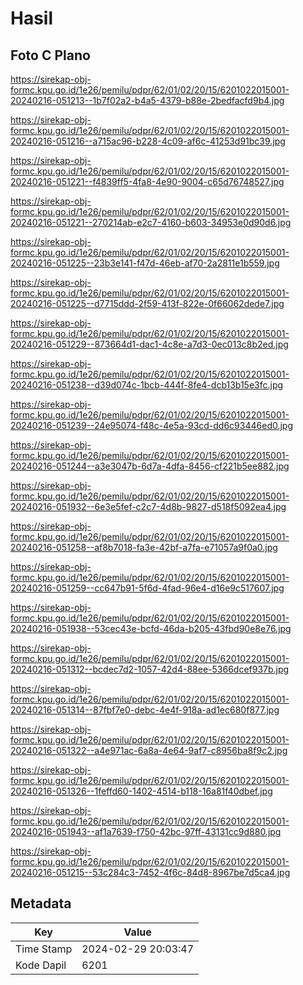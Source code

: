 # Hasil

## Foto C Plano

https://sirekap-obj-formc.kpu.go.id/1e26/pemilu/pdpr/62/01/02/20/15/6201022015001-20240216-051213--1b7f02a2-b4a5-4379-b88e-2bedfacfd9b4.jpg

https://sirekap-obj-formc.kpu.go.id/1e26/pemilu/pdpr/62/01/02/20/15/6201022015001-20240216-051216--a715ac96-b228-4c09-af6c-41253d91bc39.jpg

https://sirekap-obj-formc.kpu.go.id/1e26/pemilu/pdpr/62/01/02/20/15/6201022015001-20240216-051221--f4839ff5-4fa8-4e90-9004-c65d76748527.jpg

https://sirekap-obj-formc.kpu.go.id/1e26/pemilu/pdpr/62/01/02/20/15/6201022015001-20240216-051221--270214ab-e2c7-4160-b603-34953e0d90d6.jpg

https://sirekap-obj-formc.kpu.go.id/1e26/pemilu/pdpr/62/01/02/20/15/6201022015001-20240216-051225--23b3e141-f47d-46eb-af70-2a2811e1b559.jpg

https://sirekap-obj-formc.kpu.go.id/1e26/pemilu/pdpr/62/01/02/20/15/6201022015001-20240216-051225--d7715ddd-2f59-413f-822e-0f66062dede7.jpg

https://sirekap-obj-formc.kpu.go.id/1e26/pemilu/pdpr/62/01/02/20/15/6201022015001-20240216-051229--873664d1-dac1-4c8e-a7d3-0ec013c8b2ed.jpg

https://sirekap-obj-formc.kpu.go.id/1e26/pemilu/pdpr/62/01/02/20/15/6201022015001-20240216-051238--d39d074c-1bcb-444f-8fe4-dcb13b15e3fc.jpg

https://sirekap-obj-formc.kpu.go.id/1e26/pemilu/pdpr/62/01/02/20/15/6201022015001-20240216-051239--24e95074-f48c-4e5a-93cd-dd6c93446ed0.jpg

https://sirekap-obj-formc.kpu.go.id/1e26/pemilu/pdpr/62/01/02/20/15/6201022015001-20240216-051244--a3e3047b-6d7a-4dfa-8456-cf221b5ee882.jpg

https://sirekap-obj-formc.kpu.go.id/1e26/pemilu/pdpr/62/01/02/20/15/6201022015001-20240216-051932--6e3e5fef-c2c7-4d8b-9827-d518f5092ea4.jpg

https://sirekap-obj-formc.kpu.go.id/1e26/pemilu/pdpr/62/01/02/20/15/6201022015001-20240216-051258--af8b7018-fa3e-42bf-a7fa-e71057a9f0a0.jpg

https://sirekap-obj-formc.kpu.go.id/1e26/pemilu/pdpr/62/01/02/20/15/6201022015001-20240216-051259--cc647b91-5f6d-4fad-96e4-d16e9c517607.jpg

https://sirekap-obj-formc.kpu.go.id/1e26/pemilu/pdpr/62/01/02/20/15/6201022015001-20240216-051938--53cec43e-bcfd-46da-b205-43fbd90e8e76.jpg

https://sirekap-obj-formc.kpu.go.id/1e26/pemilu/pdpr/62/01/02/20/15/6201022015001-20240216-051312--bcdec7d2-1057-42d4-88ee-5366dcef937b.jpg

https://sirekap-obj-formc.kpu.go.id/1e26/pemilu/pdpr/62/01/02/20/15/6201022015001-20240216-051314--87fbf7e0-debc-4e4f-918a-ad1ec680f877.jpg

https://sirekap-obj-formc.kpu.go.id/1e26/pemilu/pdpr/62/01/02/20/15/6201022015001-20240216-051322--a4e971ac-6a8a-4e64-9af7-c8956ba8f9c2.jpg

https://sirekap-obj-formc.kpu.go.id/1e26/pemilu/pdpr/62/01/02/20/15/6201022015001-20240216-051326--1feffd60-1402-4514-b118-16a81f40dbef.jpg

https://sirekap-obj-formc.kpu.go.id/1e26/pemilu/pdpr/62/01/02/20/15/6201022015001-20240216-051943--af1a7639-f750-42bc-97ff-43131cc9d880.jpg

https://sirekap-obj-formc.kpu.go.id/1e26/pemilu/pdpr/62/01/02/20/15/6201022015001-20240216-051215--53c284c3-7452-4f6c-84d8-8967be7d5ca4.jpg


## Metadata

| Key        | Value               |
| ---------- | ------------------- |
| Time Stamp | 2024-02-29 20:03:47 |
| Kode Dapil | 6201                |



